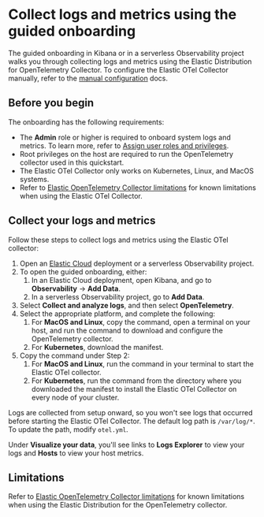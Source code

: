 # Collect logs and metrics using the guided onboarding
The guided onboarding in Kibana or in a serverless Observability project walks you through collecting logs and metrics using the Elastic Distribution for OpenTelemetry Collector.
To configure the Elastic OTel Collector manually, refer to the [manual configuration](manual-configuration.md) docs.

## Before you begin
The onboarding has the following requirements:

- The **Admin** role or higher is required to onboard system logs and metrics. To learn more, refer to [Assign user roles and privileges](https://www.elastic.co/docs/current/serverless/general/assign-user-roles).
- Root privileges on the host are required to run the OpenTelemetry collector used in this quickstart.
- The Elastic OTel Collector only works on Kubernetes, Linux, and MacOS systems.
- Refer to [Elastic OpenTelemetry Collector limitations](collector-limitations.md) for known limitations when using the Elastic OTel Collector.

## Collect your logs and metrics

Follow these steps to collect logs and metrics using the Elastic OTel collector:

1. Open an [Elastic Cloud](cloud.elastic.co) deployment or a serverless Observability project.
1. To open the guided onboarding, either:
   1. In an Elastic Cloud deployment, open Kibana, and go to **Observability** → **Add Data**.
   1. In a serverless Observability project, go to **Add Data**.
1. Select **Collect and analyze logs**, and then select **OpenTelemetry**.
1. Select the appropriate platform, and complete the following:
   1. For **MacOS and Linux**, copy the command, open a terminal on your host, and run the command to download and configure the OpenTelemetry collector.
   1. For **Kubernetes**, download the manifest.
1. Copy the command under Step 2:
   1. For **MacOS and Linux**, run the command in your terminal to start the Elastic OTel collector.
   1. For **Kubernetes**, run the command from the directory where you downloaded the manifest to install the Elastic OTel Collector on every node of your cluster.

Logs are collected from setup onward, so you won't see logs that occurred before starting the Elastic OTel Collector.
The default log path is `/var/log/*`. To update the path, modify `otel.yml`.

Under **Visualize your data**, you'll see links to **Logs Explorer** to view your logs and **Hosts** to view your host metrics.

## Limitations

Refer to [Elastic OpenTelemetry Collector limitations](collector-limitations.md) for known limitations when using the Elastic Distribution for the OpenTelemetry collector.
